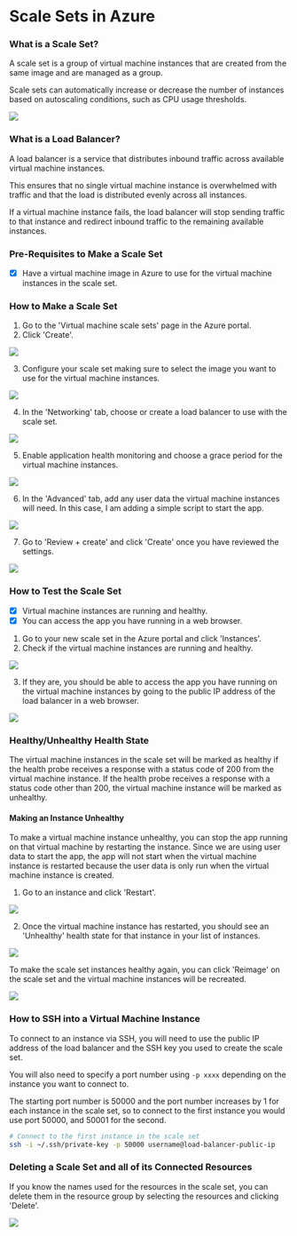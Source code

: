# Scale Sets in Azure

### What is a Scale Set?

A scale set is a group of virtual machine instances that are created from the same image and are managed as a group.

Scale sets can automatically increase or decrease the number of instances based on autoscaling conditions, such as CPU usage thresholds.

![](images/scale%20set%20diagram.png)

### What is a Load Balancer?

A load balancer is a service that distributes inbound traffic across available virtual machine instances.

This ensures that no single virtual machine instance is overwhelmed with traffic and that the load is distributed evenly across all instances.

If a virtual machine instance fails, the load balancer will stop sending traffic to that instance and redirect inbound traffic to the remaining available instances.

### Pre-Requisites to Make a Scale Set

-   [x] Have a virtual machine image in Azure to use for the virtual machine instances in the scale set.

### How to Make a Scale Set

1. Go to the 'Virtual machine scale sets' page in the Azure portal.
2. Click 'Create'.

![](images/image-6.png)

3. Configure your scale set making sure to select the image you want to use for the virtual machine instances.

![](images/image-8.png)

4. In the 'Networking' tab, choose or create a load balancer to use with the scale set.

![](images/image-9.png)

5. Enable application health monitoring and choose a grace period for the virtual machine instances.

![](images/image-10.png)

6. In the 'Advanced' tab, add any user data the virtual machine instances will need. In this case, I am adding a simple script to start the app.

![](images/image-11.png)

7. Go to 'Review + create' and click 'Create' once you have reviewed the settings.

![](images/image-12.png)

### How to Test the Scale Set

-   [x] Virtual machine instances are running and healthy.
-   [x] You can access the app you have running in a web browser.

1. Go to your new scale set in the Azure portal and click 'Instances'.
2. Check if the virtual machine instances are running and healthy.

![](images/image-13.png)

3. If they are, you should be able to access the app you have running on the virtual machine instances by going to the public IP address of the load balancer in a web browser.

![](images/image-14.png)

### Healthy/Unhealthy Health State

The virtual machine instances in the scale set will be marked as healthy if the health probe receives a response with a status code of 200 from the virtual machine instance. If the health probe receives a response with a status code other than 200, the virtual machine instance will be marked as unhealthy.

#### Making an Instance Unhealthy

To make a virtual machine instance unhealthy, you can stop the app running on that virtual machine by restarting the instance. Since we are using user data to start the app, the app will not start when the virtual machine instance is restarted because the user data is only run when the virtual machine instance is created.

1. Go to an instance and click 'Restart'.

![](images/image-15.png)

2. Once the virtual machine instance has restarted, you should see an 'Unhealthy' health state for that instance in your list of instances.

![](images/image-18.png)

To make the scale set instances healthy again, you can click 'Reimage' on the scale set and the virtual machine instances will be recreated.

![](images/image-19.png)

### How to SSH into a Virtual Machine Instance

To connect to an instance via SSH, you will need to use the public IP address of the load balancer and the SSH key you used to create the scale set.

You will also need to specify a port number using `-p xxxx` depending on the instance you want to connect to.

The starting port number is 50000 and the port number increases by 1 for each instance in the scale set, so to connect to the first instance you would use port 50000, and 50001 for the second.

```bash
# Connect to the first instance in the scale set
ssh -i ~/.ssh/private-key -p 50000 username@load-balancer-public-ip
```

### Deleting a Scale Set and all of its Connected Resources

If you know the names used for the resources in the scale set, you can delete them in the resource group by selecting the resources and clicking 'Delete'.

![](images/image-20.png)
